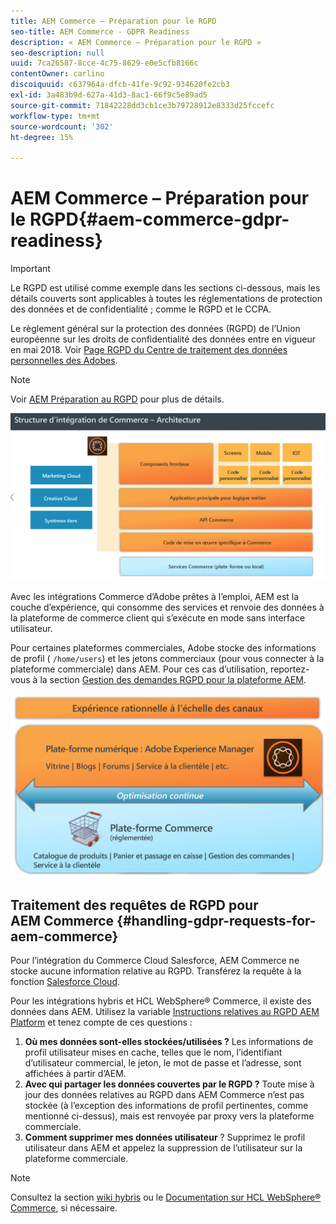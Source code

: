 ```yaml
---
title: AEM Commerce – Préparation pour le RGPD
seo-title: AEM Commerce - GDPR Readiness
description: « AEM Commerce – Préparation pour le RGPD »
seo-description: null
uuid: 7ca26587-8cce-4c75-8629-e0e5cfb8166c
contentOwner: carlino
discoiquuid: c637964a-dfcb-41fe-9c92-934620fe2cb3
exl-id: 3a483b9d-627a-41d3-8ac1-66f9c5e89ad5
source-git-commit: 71842228dd3cb1ce3b79728912e8333d25fccefc
workflow-type: tm+mt
source-wordcount: '302'
ht-degree: 15%

---
```


# AEM Commerce – Préparation pour le RGPD{#aem-commerce-gdpr-readiness}

>[!IMPORTANT]
>
>Le RGPD est utilisé comme exemple dans les sections ci-dessous, mais les détails couverts sont applicables à toutes les réglementations de protection des données et de confidentialité ; comme le RGPD et le CCPA.

Le règlement général sur la protection des données (RGPD) de l’Union européenne sur les droits de confidentialité des données entre en vigueur en mai 2018. Voir [Page RGPD du Centre de traitement des données personnelles des Adobes](https://business.adobe.com/privacy/general-data-protection-regulation.html).

>[!NOTE]
>
>Voir [AEM Préparation au RGPD](/help/managing/data-protection-and-privacy.md) pour plus de détails.

![screen_shot_2018-03-22at111606](assets/screen_shot_2018-03-22at111606.jpg)

Avec les intégrations Commerce d’Adobe prêtes à l’emploi, AEM est la couche d’expérience, qui consomme des services et renvoie des données à la plateforme de commerce client qui s’exécute en mode sans interface utilisateur.

Pour certaines plateformes commerciales, Adobe stocke des informations de profil ( `/home/users`) et les jetons commerciaux (pour vous connecter à la plateforme commerciale) dans AEM. Pour ces cas d’utilisation, reportez-vous à la section [Gestion des demandes RGPD pour la plateforme AEM](/help/sites-administering/handling-gdpr-requests-for-aem-platform.md).

![screen_shot_2018-03-22at111621](assets/screen_shot_2018-03-22at111621.jpg)

## Traitement des requêtes de RGPD pour AEM Commerce {#handling-gdpr-requests-for-aem-commerce}

Pour l’intégration du Commerce Cloud Salesforce, AEM Commerce ne stocke aucune information relative au RGPD. Transférez la requête à la fonction [Salesforce Cloud](https://documentation.b2c.commercecloud.salesforce.com/DOC1/index.jsp).

Pour les intégrations hybris et HCL WebSphere® Commerce, il existe des données dans AEM. Utilisez la variable [Instructions relatives au RGPD AEM Platform](/help/sites-administering/handling-gdpr-requests-for-aem-platform.md) et tenez compte de ces questions :

1. **Où mes données sont-elles stockées/utilisées ?** Les informations de profil utilisateur mises en cache, telles que le nom, l’identifiant d’utilisateur commercial, le jeton, le mot de passe et l’adresse, sont affichées à partir d’AEM.
1. **Avec qui partager les données couvertes par le RGPD ?** Toute mise à jour des données relatives au RGPD dans AEM Commerce n’est pas stockée (à l’exception des informations de profil pertinentes, comme mentionné ci-dessus), mais est renvoyée par proxy vers la plateforme commerciale.
1. **Comment supprimer mes données utilisateur** ? Supprimez le profil utilisateur dans AEM et appelez la suppression de l’utilisateur sur la plateforme commerciale.

>[!NOTE]
>
>Consultez la section [wiki hybris](https://wiki.hybris.com/) ou le [Documentation sur HCL WebSphere® Commerce](https://help.hcltechsw.com/commerce/index.html), si nécessaire.
